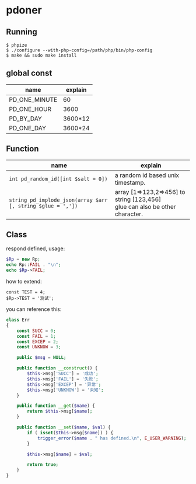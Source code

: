 # pdoner

## Running

````shell
$ phpize
$ ./configure --with-php-config=/path/php/bin/php-config
$ make && sudo make install
````

## global const

| name | explain
|--- |---
| PD_ONE_MINUTE | 60
| PD_ONE_HOUR | 3600
| PD_BY_DAY | 3600*12
| PD_ONE_DAY | 3600*24

## Function

| name | explain
|--- |---
| `int pd_random_id([int $salt = 0])` | a random id based unix timestamp.
| `string pd_implode_json(array $arr [, string $glue = ','])` | array [1=>123,2=>456] to string [123,456] <br> glue can also be other character.

## Class

respond defined, usage:  
````php
$Rp = new Rp;
echo Rp::FAIL . "\n";
echo $Rp->FAIL;
````

how to extend:  
```
const TEST = 4;
$Rp->TEST = '测试';
```

you can reference this:
````php
class Err 
{
    const SUCC = 0;
    const FAIL = 1;  
    const EXCEP = 2;
    const UNKNOW = 3;

    public $msg = NULL;

    public function __construct() {
        $this->msg['SUCC'] = '成功';
        $this->msg['FAIL'] = '失败';
        $this->msg['EXCEP'] = '异常';
        $this->msg['UNKNOW'] = '未知';
    }   

	public function __get($name) {
		return $this->msg[$name];
	}

	public function __set($name, $val) {
		if ( isset($this->msg[$name]) ) {
			trigger_error($name . " has defined.\n", E_USER_WARNING);
		}

		$this->msg[$name] = $val;

		return true;
	}
}
````
